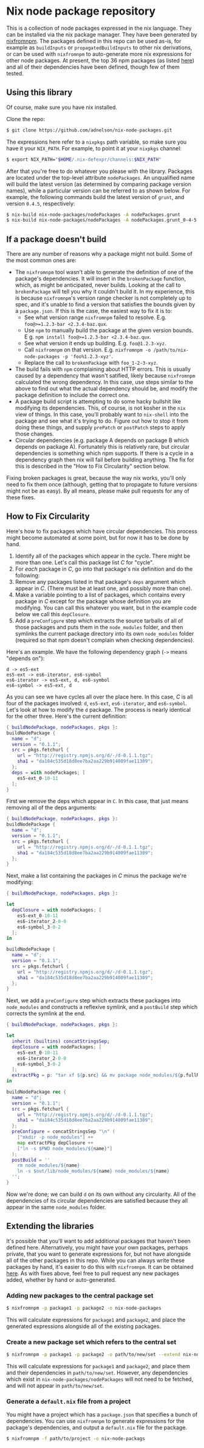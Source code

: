 # Nix node package repository

This is a collection of node packages expressed in the nix language. They can be installed via the nix package manager. They have been generated by [nixfromnpm](https://github.com/adnelson/nixfromnpm). The packages defined in this repo can be used as-is, for example as `buildInputs` or `propagatedBuildInputs` to other nix derivations, or can be used with `nixfromnpm` to auto-generate more nix expressions for other node packages. At present, the top 36 npm packages (as listed [here](https://www.npmjs.com/browse/star)) and all of their dependencies have been defined, though few of them tested.

## Using this library

Of course, make sure you have nix installed.

Clone the repo:

```bash
$ git clone https://github.com/adnelson/nix-node-packages.git
```

The expressions here refer to a `nixpkgs` path variable, so make sure you have it your `NIX_PATH`. For example, to point it at your `nixpkgs` channel:

```bash
$ export NIX_PATH="$HOME/.nix-defexpr/channels:$NIX_PATH"
```

After that you're free to do whatever you please with the library. Packages are located under the top-level attribute `nodePackages`. An unqualified name will build the latest version (as determined by comparing package version names), while a particular version can be referred to as shown below. For example, the following commands build the latest version of `grunt`, and version `0.4.5`, respectively:

```bash
$ nix-build nix-node-packages/nodePackages -A nodePackages.grunt
$ nix-build nix-node-packages/nodePackages -A nodePackages.grunt_0-4-5
```

## If a package doesn't build

There are any number of reasons why a package might not build. Some of the most common ones are:

* The `nixfromnpm` tool wasn't able to generate the definition of one of the package's dependencies. It will insert in the `brokenPackage` function, which, as might be anticipated, never builds. Looking at the call to `brokenPackage` will tell you why it couldn't build it. In my experience, this is because `nixfromnpm`'s version range checker is not completely up to spec, and it's unable to find a version that satisfies the bounds given by a `package.json`. If this is the case, the easiest way to fix it is to:
  * See what version range `nixfromnpm` failed to resolve. E.g. `foo@>=1.2.3-bar <2.3.4-baz.qux`.
  * Use `npm` to manually build the package at the given version bounds. E g. `npm install foo@>=1.2.3-bar <2.3.4-baz.qux`.
  * See what version it ends up building. E.g. `foo@1.2.3-xyz`.
  * Call `nixfromnpm` on that version. E.g. `nixfromnpm -o /path/to/nix-node-packages -p 'foo%1.2.3-xyz'`.
  * Replace the call to `brokenPackage` with `foo_1-2-3-xyz`.
* The build fails with `npm` complaining about HTTP errors. This is usually caused by a dependency that wasn't satified, likely because `nixfromnpm` calculated the wrong dependency. In this case, use steps similar to the above to find out what the actual dependency should be, and modify the package definition to include the correct one.
* A package build script is attempting to do some hacky bullshit like modifying its dependencies. This, of course, is not kosher in the `nix` view of things. In this case, you'll probably want to `nix-shell` into the package and see what it's trying to do. Figure out how to stop it from doing these things, and supply `prePatch` or `postPatch` steps to apply those changes.
* Circular dependencies (e.g. package A depends on package B which depends on package A). Fortunately this is relatively rare, but circular dependencies is something which npm supports. If there is a cycle in a dependency graph then nix will fail before building anything. The fix for this is described in the "How to Fix Circularity" section below.

Fixing broken packages is great, because the way nix works, you'll only need to fix them once (although, getting that to propagate to future versions might not be as easy). By all means, please make pull requests for any of these fixes.

## How to Fix Circularity

Here's how to fix packages which have circular dependencies. This process might become automated at some point, but for now it has to be done by hand.

1. Identify all of the packages which appear in the cycle. There might be more than one. Let's call this package list *C* for "cycle".
1. For *each* package in *C*, go into that package's nix definition and do the following:
  1. Remove any packages listed in that package's `deps` argument which appear in *C*. (There must be at least one, and possibly more than one).
  1. Make a variable pointing to a list of packages, which contains every package in *C* except for the package whose definition you are modifying. You can call this whatever you want, but in the example code below we call this `depClosure`.
  1. Add a `preConfigure` step which extracts the source tarballs of all of those packages and puts them in the `node_modules` folder, and then symlinks the current package directory into its own `node_modules` folder (required so that npm doesn't complain when checking dependencies).

Here's an example. We have the following dependency graph (`->` means "depends on"):

```
d -> es5-ext
es5-ext -> es6-iterator, es6-symbol
es6-iterator -> es5-ext, d, es6-symbol
es6-symbol -> es5-ext, d
```

As you can see we have cycles all over the place here. In this case, *C* is all four of the packages involved: `d`, `es5-ext`, `es6-iterator`, and `es6-symbol`. Let's look at how to modify the `d` package. The process is nearly identical for the other three. Here's the current definition:

```nix
{ buildNodePackage, nodePackages, pkgs }:
buildNodePackage {
  name = "d";
  version = "0.1.1";
  src = pkgs.fetchurl {
    url = "http://registry.npmjs.org/d/-/d-0.1.1.tgz";
    sha1 = "da184c535d18d8ee7ba2aa229b914009fae11309";
  };
  deps = with nodePackages; [
    es5-ext_0-10-11
  ];
}
```

First we remove the deps which appear in `C`. In this case, that just means removing all of the deps arguments:

```nix
{ buildNodePackage, nodePackages, pkgs }:
buildNodePackage {
  name = "d";
  version = "0.1.1";
  src = pkgs.fetchurl {
    url = "http://registry.npmjs.org/d/-/d-0.1.1.tgz";
    sha1 = "da184c535d18d8ee7ba2aa229b914009fae11309";
  };
}
```

Next, make a list containing the packages in *C* minus the package we're modifying:

```nix
{ buildNodePackage, nodePackages, pkgs }:

let
  depClosure = with nodePackages; [
    es5-ext_0-10-11
    es6-iterator_2-0-0
    es6-symbol_3-0-2
  ];
in

buildNodePackage {
  name = "d";
  version = "0.1.1";
  src = pkgs.fetchurl {
    url = "http://registry.npmjs.org/d/-/d-0.1.1.tgz";
    sha1 = "da184c535d18d8ee7ba2aa229b914009fae11309";
  };
}
```

Next, we add a `preConfigure` step which extracts these packages into `node_modules` and constructs a reflexive symlink, and a `postBuild` step which corrects the symlink at the end.

```nix
{ buildNodePackage, nodePackages, pkgs }:

let
  inherit (builtins) concatStringsSep;
  depClosure = with nodePackages; [
    es5-ext_0-10-11
    es6-iterator_2-0-0
    es6-symbol_3-0-2
  ];
  extractPkg = p: "tar xf ${p.src} && mv package node_modules/${p.fullName}";
in

buildNodePackage rec {
  name = "d";
  version = "0.1.1";
  src = pkgs.fetchurl {
    url = "http://registry.npmjs.org/d/-/d-0.1.1.tgz";
    sha1 = "da184c535d18d8ee7ba2aa229b914009fae11309";
  };
  preConfigure = concatStringsSep "\n" (
    ["mkdir -p node_modules"] ++
    map extractPkg depClosure ++
    ["ln -s $PWD node_modules/${name}"]
  );
  postBuild = ''
    rm node_modules/${name}
    ln -s $out/lib/node_modules/${name} node_modules/${name}
  '';
}
```

Now we're done; we can build `d` on its own without any circularity. All of the dependencies of its circular dependencies are satisfied because they all appear in the same `node_modules` folder.

## Extending the libraries

It's possible that you'll want to add additional packages that haven't been defined here. Alternatively, you might have your own packages, perhaps private, that you want to generate expressions for, but not have alongside all of the other packages in this repo. While you can always write these packages by hand, it's easier to do this with `nixfromnpm`. It can be obtained [here](https://github.com/adnelson/nixfromnpm). As with fixes above, feel free to pull request any new packages added, whether by hand or auto-generated.

### Adding new packages to the central package set

```bash
$ nixfromnpm -p package1 -p package2 -o nix-node-packages
```

This will calculate expressions for `package1` and `package2`, and place the generated expressions alongside all of the existing packages.

### Create a new package set which refers to the central set

```bash
$ nixfromnpm -p package1 -p package2 -o path/to/new/set --extend nix-node-packages
```

This will calculate expressions for `package1` and `package2`, and place them and their dependencies in `path/to/new/set`. However, any dependencies which exist in `nix-node-packages/nodePackages` will not need to be fetched, and will not appear in `path/to/new/set`.

### Generate a `default.nix` file from a project

You might have a project which has a `package.json` that specifies a bunch of dependencies. You can use `nixfromnpm` to generate expressions for the package's dependencies, and output a `default.nix` file for the package.

```bash
$ nixfromnpm -f path/to/project -o nix-node-packags
```
